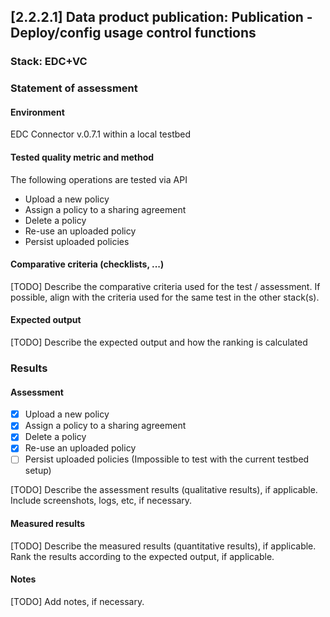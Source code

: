 ## [2.2.2.1] Data product publication: Publication - Deploy/config usage control functions
### Stack: EDC+VC

### Statement of assessment
#### Environment

EDC Connector v.0.7.1 within a local testbed

#### Tested quality metric and method

The following operations are tested via API
- Upload a new policy
- Assign a policy to a sharing agreement
- Delete a policy
- Re-use an uploaded policy
- Persist uploaded policies

#### Comparative criteria (checklists, ...)
[TODO] Describe the comparative criteria used for the test / assessment. If possible, align with the criteria used for the same test in the other stack(s).

#### Expected output
[TODO] Describe the expected output and how the ranking is calculated

### Results
#### Assessment

- [X] Upload a new policy
- [X] Assign a policy to a sharing agreement
- [X] Delete a policy
- [X] Re-use an uploaded policy
- [ ] Persist uploaded policies (Impossible to test with the current testbed setup)

[TODO] Describe the assessment results (qualitative results), if applicable. Include screenshots, logs, etc, if necessary.

#### Measured results
[TODO] Describe the measured results (quantitative results), if applicable. Rank the results according to the expected output, if applicable.

#### Notes
[TODO] Add notes, if necessary.
